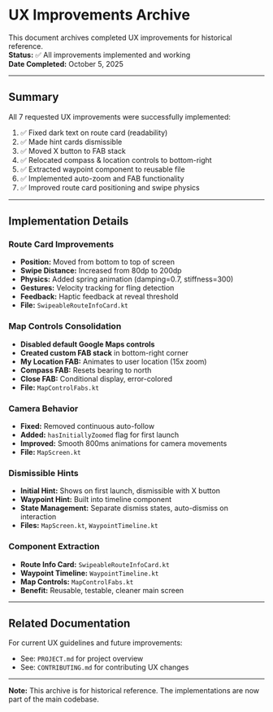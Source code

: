 # UX Improvements Archive

This document archives completed UX improvements for historical reference.  
**Status:** ✅ All improvements implemented and working  
**Date Completed:** October 5, 2025

---

## Summary

All 7 requested UX improvements were successfully implemented:

1. ✅ Fixed dark text on route card (readability)
2. ✅ Made hint cards dismissible
3. ✅ Moved X button to FAB stack
4. ✅ Relocated compass & location controls to bottom-right
5. ✅ Extracted waypoint component to reusable file
6. ✅ Implemented auto-zoom and FAB functionality
7. ✅ Improved route card positioning and swipe physics

---

## Implementation Details

### Route Card Improvements
- **Position:** Moved from bottom to top of screen
- **Swipe Distance:** Increased from 80dp to 200dp
- **Physics:** Added spring animation (damping=0.7, stiffness=300)
- **Gestures:** Velocity tracking for fling detection
- **Feedback:** Haptic feedback at reveal threshold
- **File:** `SwipeableRouteInfoCard.kt`

### Map Controls Consolidation
- **Disabled default Google Maps controls**
- **Created custom FAB stack** in bottom-right corner
- **My Location FAB:** Animates to user location (15x zoom)
- **Compass FAB:** Resets bearing to north
- **Close FAB:** Conditional display, error-colored
- **File:** `MapControlFabs.kt`

### Camera Behavior
- **Fixed:** Removed continuous auto-follow
- **Added:** `hasInitiallyZoomed` flag for first launch
- **Improved:** Smooth 800ms animations for camera movements
- **File:** `MapScreen.kt`

### Dismissible Hints
- **Initial Hint:** Shows on first launch, dismissible with X button
- **Waypoint Hint:** Built into timeline component
- **State Management:** Separate dismiss states, auto-dismiss on interaction
- **Files:** `MapScreen.kt`, `WaypointTimeline.kt`

### Component Extraction
- **Route Info Card:** `SwipeableRouteInfoCard.kt`
- **Waypoint Timeline:** `WaypointTimeline.kt`
- **Map Controls:** `MapControlFabs.kt`
- **Benefit:** Reusable, testable, cleaner main screen

---

## Related Documentation

For current UX guidelines and future improvements:
- See: `PROJECT.md` for project overview
- See: `CONTRIBUTING.md` for contributing UX changes

---

**Note:** This archive is for historical reference. The implementations are now part of the main codebase.


